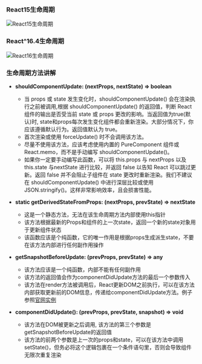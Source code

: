 ### React15生命周期
![React15生命周期](https://upload-images.jianshu.io/upload_images/10901838-3b5f370994a7890e.png?imageMogr2/auto-orient/strip|imageView2/2/format/webp)

### React^16.4生命周期
![React16生命周期](https://user-gold-cdn.xitu.io/2020/3/10/170c4ad07a5cc2cf?w=1134&h=711&f=jpeg&s=106824)

### 生命周期方法讲解
- **shouldComponentUpdate: (nextProps, nextState) => boolean**
  - 当 props 或 state 发生变化时，shouldComponentUpdate() 会在渲染执行之前被调用,根据 shouldComponentUpdate() 的返回值，判断 React 组件的输出是否受当前 state 或 props 更改的影响。当返回值为true(默认)时, state和props每次发生变化组件都会重新渲染。大部分情况下，你应该遵循默认行为。返回值默认为 true。
  - 首次渲染或使用 forceUpdate() 时不会调用该方法。
  - 尽量不使用该方法，应该考虑使用内置的 PureComponent 组件或React.memo，而不是手动编写 shouldComponentUpdate()。
  - 如果你一定要手动编写此函数，可以将 this.props 与 nextProps 以及 this.state 与nextState 进行比较，并返回 false 以告知 React 可以跳过更新。返回 false 并不会阻止子组件在 state 更改时重新渲染。我们不建议在 shouldComponentUpdate() 中进行深层比较或使用 JSON.stringify()。这样非常影响效率，且会损害性能。

- **static getDerivedStateFromProps: (nextProps, prevState) => nextState**
    - 这是一个静态方法，无法在该生命周期方法内部使用this指针
    - 该方法根据最新的Props和组件的上一次state，返回一个新的state对象用于更新组件状态
    - 该函数应该是个纯函数，它的唯一作用是根据props生成派生state，不要在该方法内部进行任何副作用操作

- **getSnapshotBeforeUpdate: (prevProps, prevState) => any**
  - 该方法应该是一个纯函数，内部不能有任何副作用
  - 该方法的返回值会作为componentDidUpdate方法的最后一个参数传入
  - 该方法在render方法被调用后，React更新DOM之前执行，可以在该方法内部获取更新前的DOM信息，传递给componentDidUpdate方法。例子参照[官网实例](https://zh-hans.reactjs.org/docs/react-component.html#getsnapshotbeforeupdate)

- **componentDidUpdate(): (prevProps, prevState, snapshot) => void**
  - 该方法在DOM被更新之后调用, 该方法的第三个参数是getSnapshotBeforeUpdate的返回值
  - 该方法的前两个参数是上一次的props和state，可以在该方法中调用 setState()，但务必将这个逻辑包裹在一个条件语句里，否则会导致组件无限次重复渲染

